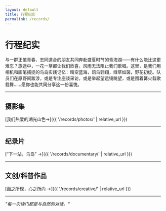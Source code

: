 ```yaml
---
layout: default
title: 行程纪实
permalink: /records/
---
```


# 行程纪实

与一群正值青春、志同道合的朋友共同奔赴盛夏时节的青海湖——有什么能比这更难忘？旅途中，一花一草都让我们欣喜，风雨无法阻止我们歌唱。这里，是我们用相机和画笔捕捉的鸟岛实践记忆：晴空蓝海，鸥鸟翱翔，绿草如茵，野花初绽。队员们在原野间跋涉，或是专注座谈采访，或是举起望远镜眺望，或是围着篝火载歌载舞……愿你也能共同分享这一份喜悦。

---

## 摄影集

[我们热爱的湖光山色→]({{ '/records/photos/' | relative_url }})

---

## 纪录片

[“下一站，鸟岛” →]({{ '/records/documentary/' | relative_url }})

---

## 文创/科普作品

[画之所现，心之所向 →]({{ '/records/creative/' | relative_url }})

---

_"每一次快门都是与自然的对话。"_
